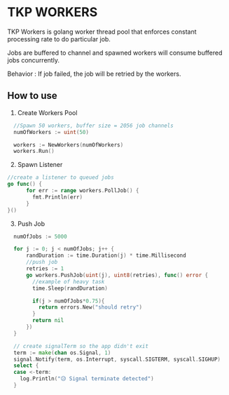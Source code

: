 TKP WORKERS
======

TKP Workers is golang worker thread pool that enforces constant processing rate to do particular job.

Jobs are buffered to channel and spawned workers will consume buffered jobs concurrently.

Behavior :
If job failed, the job will be retried by the workers.

## How to use

1. Create Workers Pool
```go
  //Spawn 50 workers, buffer size = 2056 job channels
  numOfWorkers := uint(50)

  workers := NewWorkers(numOfWorkers)
  workers.Run()
```

2. Spawn Listener
```go
//create a listener to queued jobs
go func() {
      for err := range workers.PollJob() {
        fmt.Println(err)
      }
}()
```

3. Push Job
```go
  numOfJobs := 5000

  for j := 0; j < numOfJobs; j++ {
      randDuration := time.Duration(j) * time.Millisecond
      //push job
      retries := 1
      go workers.PushJob(uint(j), uint8(retries), func() error {
        //example of heavy task
        time.Sleep(randDuration)

        if(j > numOfJobs*0.75){
          return errors.New("should retry")
        }
        return nil
      })
  }

  // create signalTerm so the app didn't exit
  term := make(chan os.Signal, 1)
  signal.Notify(term, os.Interrupt, syscall.SIGTERM, syscall.SIGHUP)
  select {
  case <-term:
    log.Println("😥 Signal terminate detected")
  }
```
